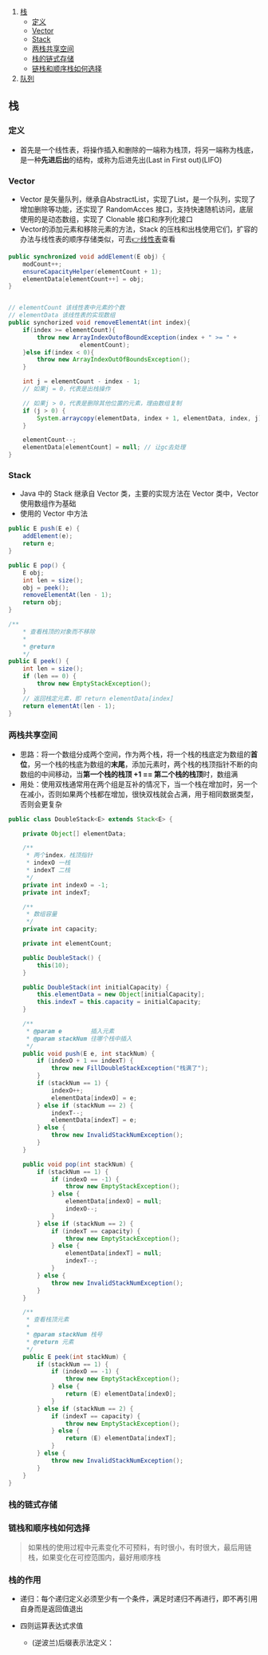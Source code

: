1. [栈](#栈)
    - [定义](#定义)
    - [Vector](#Vector)
    - [Stack](#Stack)
    - [两栈共享空间](#两栈共享空间)
    - [栈的链式存储](#栈的链式存储)
    - [链栈和顺序栈如何选择](#链栈和顺序栈如何选择)
2. [队列]()



## 栈
### 定义
- 首先是一个线性表，将操作插入和删除的一端称为栈顶，将另一端称为栈底，是一种**先进后出**的结构，或称为后进先出(Last in First out)(LIFO)

### Vector
- Vector 是矢量队列，继承自AbstractList，实现了List，是一个队列，实现了增加删除等功能，还实现了 RandomAcces 接口，支持快速随机访问，底层使用的是动态数组，实现了 Clonable 接口和序列化接口
- Vector的添加元素和移除元素的方法，Stack 的压栈和出栈使用它们，扩容的办法与线性表的顺序存储类似，可去[👉线性表](https://github.com/SeekerandLo/Java-Note/blob/master/%E6%95%B0%E6%8D%AE%E7%BB%93%E6%9E%84/%E7%BA%BF%E6%80%A7%E8%A1%A8.md)查看
```java
public synchronized void addElement(E obj) {
    modCount++;
    ensureCapacityHelper(elementCount + 1);
    elementData[elementCount++] = obj;
}


// elementCount 该线性表中元素的个数
// elementData 该线性表的实现数组
public synchorized void removeElementAt(int index){
    if(index >= elementCount){
        throw new ArrayIndexOutofBoundException(index + " >= " +
                    elementCount);
    }else if(index < 0){
        throw new ArrayIndexOutOfBoundsException(); 
    }

    int j = elementCount - index - 1;
    // 如果j = 0，代表是出栈操作

    // 如果j > 0，代表是删除其他位置的元素，理由数组复制
    if (j > 0) {
        System.arraycopy(elementData, index + 1, elementData, index, j);
    }

    elementCount--;
    elementData[elementCount] = null; // 让gc去处理
}
```

### Stack
- Java 中的 Stack 继承自 Vector 类，主要的实现方法在 Vector 类中，Vector 使用数组作为基础
- 使用的 Vector 中方法
```java
public E push(E e) {
    addElement(e);
    return e;
}

public E pop() {
    E obj;
    int len = size();
    obj = peek();
    removeElementAt(len - 1);
    return obj;
}

/**
    * 查看栈顶的对象而不移除
    *
    * @return
    */
public E peek() {
    int len = size();
    if (len == 0) {
        throw new EmptyStackException();
    }
    // 返回栈定元素，即 return elementData[index]
    return elementAt(len - 1);
}
```

### 两栈共享空间
- 思路：将一个数组分成两个空间，作为两个栈，将一个栈的栈底定为数组的**首位**，另一个栈的栈底为数组的**末尾**，添加元素时，两个栈的栈顶指针不断的向数组的中间移动，当**第一个栈的栈顶 +1 == 第二个栈的栈顶**时，数组满
- 用处：使用双栈通常用在两个组是互补的情况下，当一个栈在增加时，另一个在减小，否则如果两个栈都在增加，很快双栈就会占满，用于相同数据类型，否则会更复杂
```java
public class DoubleStack<E> extends Stack<E> {

    private Object[] elementData;

    /**
     * 两个index，栈顶指针
     * indexO 一栈
     * indexT 二栈
     */
    private int indexO = -1;
    private int indexT;

    /**
     * 数组容量
     */
    private int capacity;

    private int elementCount;

    public DoubleStack() {
        this(10);
    }

    public DoubleStack(int initialCapacity) {
        this.elementData = new Object[initialCapacity];
        this.indexT = this.capacity = initialCapacity;
    }

    /**
     * @param e        插入元素
     * @param stackNum 往哪个栈中插入
     */
    public void push(E e, int stackNum) {
        if (indexO + 1 == indexT) {
            throw new FillDoubleStackException("栈满了");
        }
        if (stackNum == 1) {
            indexO++;
            elementData[indexO] = e;
        } else if (stackNum == 2) {
            indexT--;
            elementData[indexT] = e;
        } else {
            throw new InvalidStackNumException();
        }
    }

    public void pop(int stackNum) {
        if (stackNum == 1) {
            if (indexO == -1) {
                throw new EmptyStackException();
            } else {
                elementData[indexO] = null;
                indexO--;
            }
        } else if (stackNum == 2) {
            if (indexT == capacity) {
                throw new EmptyStackException();
            } else {
                elementData[indexT] = null;
                indexT--;
            }
        } else {
            throw new InvalidStackNumException();
        }
    }

    /**
     * 查看栈顶元素
     *
     * @param stackNum 栈号
     * @return 元素
     */
    public E peek(int stackNum) {
        if (stackNum == 1) {
            if (indexO == -1) {
                throw new EmptyStackException();
            } else {
                return (E) elementData[indexO];
            }
        } else if (stackNum == 2) {
            if (indexT == capacity) {
                throw new EmptyStackException();
            } else {
                return (E) elementData[indexT];
            }
        } else {
            throw new InvalidStackNumException();
        }
    }
}
```

### 栈的链式存储

### 链栈和顺序栈如何选择
> 如果栈的使用过程中元素变化不可预料，有时很小，有时很大，最后用链栈，如果变化在可控范围内，最好用顺序栈

### 栈的作用
- 递归：每个递归定义必须至少有一个条件，满足时递归不再进行，即不再引用自身而是返回值退出

- 四则运算表达式求值
    - (逆波兰)后缀表示法定义：